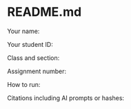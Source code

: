 # README.md
Your name:

Your student ID:

Class and section:

Assignment number:

How to run:

Citations including AI prompts or hashes:

